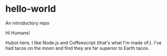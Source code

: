 # hello-world
An introductory repo

Hi Humans!

Hubot here, I like Node.js and Coffeescript (that's what I'm made of:).
I've had tacos on the moon and find they are far superior to Earth tacos.
